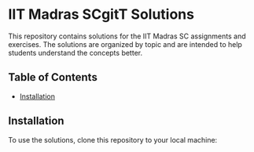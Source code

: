 # IIT Madras SCgitT Solutions

This repository contains solutions for the IIT Madras SC  assignments and exercises. The solutions are organized by topic and are intended to help students understand the concepts better.

## Table of Contents

- [Installation](#installation)

## Installation

To use the solutions, clone this repository to your local machine:

